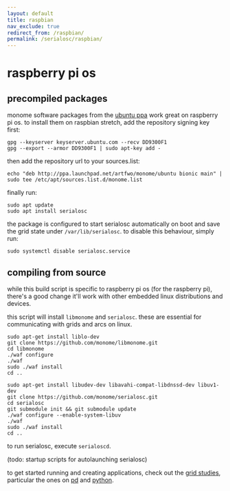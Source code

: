 ```yaml
---
layout: default
title: raspbian
nav_exclude: true
redirect_from: /raspbian/
permalink: /serialosc/raspbian/
---
```


# raspberry pi os

## precompiled packages

monome software packages from the [ubuntu ppa](https://launchpad.net/~artfwo/+archive/ubuntu/monome) work great on raspberry pi os. to install them on raspbian stretch, add the repository signing key first:

```
gpg --keyserver keyserver.ubuntu.com --recv DD9300F1
gpg --export --armor DD9300F1 | sudo apt-key add -
```

then add the repository url to your sources.list:

```
echo "deb http://ppa.launchpad.net/artfwo/monome/ubuntu bionic main" | sudo tee /etc/apt/sources.list.d/monome.list
```

finally run:

```
sudo apt update
sudo apt install serialosc
```

the package is configured to start serialosc automatically on boot and save the grid state under `/var/lib/serialosc`. to disable this behaviour, simply run:

```
sudo systemctl disable serialosc.service
```

## compiling from source

while this build script is specific to raspberry pi os (for the raspberry pi), there's a good change it'll work with other embedded linux distributions and devices.

this script will install `libmonome` and `serialosc`. these are essential for communicating with grids and arcs on linux.

```
sudo apt-get install liblo-dev
git clone https://github.com/monome/libmonome.git
cd libmonome
./waf configure
./waf
sudo ./waf install
cd ..

sudo apt-get install libudev-dev libavahi-compat-libdnssd-dev libuv1-dev
git clone https://github.com/monome/serialosc.git
cd serialosc
git submodule init && git submodule update
./waf configure --enable-system-libuv
./waf
sudo ./waf install
cd ..
```

to run serialosc, execute `serialoscd`.

(todo: startup scripts for autolaunching serialosc)

to get started running and creating applications, check out the [grid studies](https://monome.org/docs/grid/studies/), particular the ones on [pd](https://monome.org/docs/grid/studies/pd/) and [python](https://monome.org/docs/grid/studies/python/).
